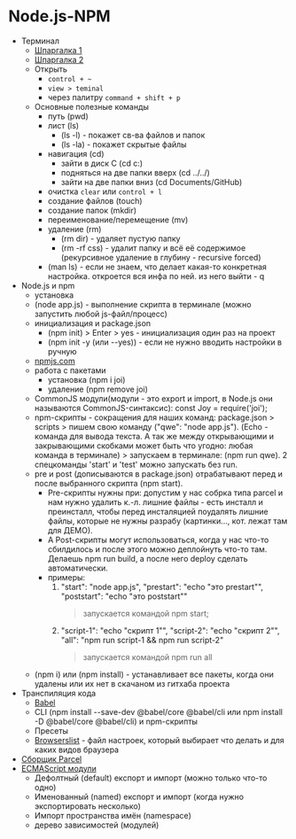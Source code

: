 # Node.js-NPM

- Терминал
  - [Шпаргалка 1](https://tproger.ru/translations/bash-cheatsheet/)
  - [Шпаргалка 2](https://habr.com/ru/company/ruvds/blog/445270/)
  - Открыть
    - `control + ~`
    - `view > teminal`
    - через палитру `command + shift + p`
  - Основные полезные команды
    - путь (pwd)
    - лист (ls)
      - (ls -l) - покажет св-ва файлов и папок
      - (ls -la) - покажет скрытые файлы
    - навигация (cd)
      - зайти в диск С (cd c:)
      - подняться на две папки вверх (cd ../../)
      - зайти на две папки вниз (cd Documents/GitHub)
    - очистка `clear` или `control + l`
    - создание файлов (touch)
    - создание папок (mkdir)
    - переименование/перемещение (mv)
    - удаление (rm)
      - (rm dir) - удаляет пустую папку
      - (rm -rf css) - удалит папку и всё её содержимое (рекурсивное удаление в
        глубину - recursive forced)
    - (man ls) - если не знаем, что делает какая-то конкретная настройка.
      откроется вся инфа по ней. из него выйти - q
- Node.js и npm
  - установка
  - (node app.js) - выполнение скрипта в терминале (можно запустить любой
    js-файл/процесс)
  - инициализация и package.json
    - (npm init) > Enter > yes - инициализация один раз на проект
    - (npm init -y (или --yes)) - если не нужно вводить настройки в ручную
  - [npmjs.com](https://www.npmjs.com/)
  - работа с пакетами
    - установка (npm i joi)
    - удаление (npm remove joi)
  - CommonJS модули(модули - это export и import, в Node.js они называются
    CommonJS-синтаксис): const Joy = require('joi');
  - npm-скрипты - сокращения для наших команд: package.json > scripts > пишем
    свою команду ("qwe": "node app.js"). (Echo - команда для вывода текста. А
    так же между открывающими и закрывающими скобками может быть что угодно:
    любая команда в терминале) > запускаем в терминале: (npm run qwe). 2
    спецкоманды 'start' и 'test' можно запускать без run.
  - pre и post (дописываются в package.json) отрабатывают перед и после
    выбранного скрипта (npm start).
    - Pre-скрипты нужны при: допустим у нас собрка типа parcel и нам нужно
      удалить к.-л. лишние файлы - есть инсталл и преинсталл, чтобы перед
      инсталяцией поудалять лишние файлы, которые не нужны разрабу (картинки...,
      кот. лежат там для ДЕМО).
    - А Post-скрипты могут использоваться, когда у нас что-то сбилдилось и после
      этого можно деплойнуть что-то там. Делаешь npm run build, а после него
      deploy сделать автоматически.
    - примеры:
      1. "start": "node app.js", "prestart": "echo \"это prestart\"",
         "poststart": "echo \"это poststart\""
         > запускается командой npm start;
      2. "script-1": "echo \"скрипт 1\"", "script-2": "echo \"скрипт 2\"",
         "all": "npm run script-1 && npm run script-2"
         > запускается командой npm run all
  - (npm i) или (npm install) - устанавливает все пакеты, когда они удалены или
    их нет в скачаном из гитхаба проекта
- Транспиляция кода
  - [Babel](https://babeljs.io/)
  - CLI (npm install --save-dev @babel/core @babel/cli или npm install -D
    @babel/core @babel/cli) и npm-скрипты
  - Пресеты
  - [Browserslist](https://github.com/browserslist/browserslist) - файл
    настроек, который выбирает что делать и для каких видов браузера
- [Сборщик Parcel](https://parceljs.org/)
- [ECMAScript модули](https://exploringjs.com/es6/ch_modules.html)
  - Дефолтный (default) експорт и импорт (можно только что-то одно)
  - Именованный (named) експорт и импорт (когда нужно экспортировать несколько)
  - Импорт пространства имён (namespace)
  - дерево зависимостей (модулей)
